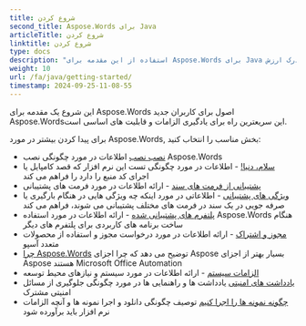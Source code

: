 ```yaml
---
title: شروع کردن
second_title: Aspose.Words برای Java
articleTitle: شروع کردن
linktitle: شروع کردن
type: docs
description: "استفاده از این مقدمه برای Aspose.Words برای Java اصول برای شروع درک ارزش Aspose.Words برای کسب و کار شما"
weight: 10
url: /fa/java/getting-started/
timestamp: 2024-09-25-11-08-55
---
```


این شروع یک مقدمه برای Aspose.Words اصول برای کاربران جدید Aspose.Wordsاین سریعترین راه برای یادگیری الزامات و قابلیت های اساسی است.

برای پیدا کردن بیشتر در مورد Aspose.Words, بخش مناسب را انتخاب کنید:

- [نصب نصب](/words/fa/java/installation/) اطلاعات در مورد چگونگی نصب Aspose.Words
- [سلام، دنیا!](/words/fa/java/hello-world/) - اطلاعات در مورد چگونگی تست این نرم افزار که قصد کامپایل یا اجرای کد منبع را دارد را فراهم می کند
- [پشتیبانی از فرمت های سند](/words/fa/java/supported-document-formats/) - ارائه اطلاعات در مورد فرمت های پشتیبانی
- [ویژگی های پشتیبانی](/words/fa/java/features/) - اطلاعاتی در مورد اینکه چه ویژگی هایی در هنگام بارگیری یا صرفه جویی در یک سند در فرمت های مختلف پشتیبانی می شوند، فراهم می کند
- [پلتفرم های پشتیبانی شده](/words/java/platforms-and-interoperability/) - ارائه اطلاعات در مورد استفاده Aspose.Words هنگام ساخت برنامه های کاربردی برای پلتفرم های دیگر
- [مجوز و اشتراک](/words/fa/java/licensing/) - ارائه اطلاعات در مورد درخواست مجوز و استفاده از محصولات متعدد آسپو
- [چرا Aspose.Words](/words/java/aspose-words-or-other-solutions/) توضیح می دهد که چرا اجزای Aspose بسیار بهتر از اجزای Aspose هستند Microsoft Office Automation
- [الزامات سیستم](/words/fa/java/system-requirements/) - ارائه اطلاعات در مورد سیستم و نیازهای محیط توسعه
- [یادداشت های امنیتی](/words/fa/java/security/) یادداشت ها و راهنمایی ها در مورد چگونگی جلوگیری از مسائل امنیتی مشترک
- [چگونه نمونه ها را اجرا کنیم](/words/fa/java/how-to-run-the-examples/) توصیف چگونگی دانلود و اجرا نمونه ها و آنچه الزامات نرم افزار باید برآورده شود
